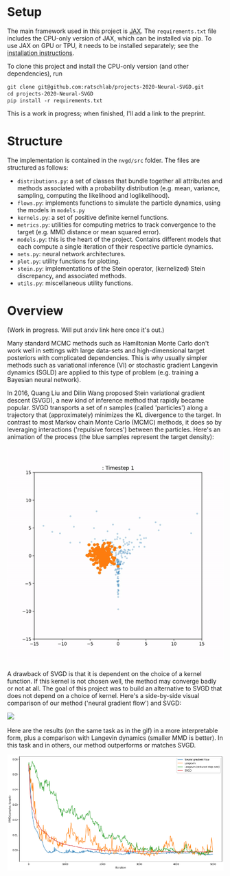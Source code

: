 # Setup

The main framework used in this project is [JAX](https://github.com/google/jax). The `requirements.txt` file includes the CPU-only version of JAX, which can be installed via pip. To use JAX on GPU or TPU, it needs to be installed separately; see the [installation instructions](https://github.com/google/jax#installation).

To clone this project and install the CPU-only version (and other dependencies), run

```
git clone git@github.com:ratschlab/projects-2020-Neural-SVGD.git
cd projects-2020-Neural-SVGD
pip install -r requirements.txt
```

This is a work in progress; when finished, I'll add a link to the preprint.

# Structure

The implementation is contained in the `nvgd/src` folder. The files are structured as follows:

* `distributions.py`: a set of classes that bundle together all attributes and methods associated with a probability distribution (e.g. mean, variance, sampling, computing the likelihood and loglikelihood).
* `flows.py`: implements functions to simulate the particle dynamics, using the models in `models.py`
* `kernels.py`: a set of positive definite kernel functions.
* `metrics.py`: utilities for computing metrics to track convergence to the target (e.g. MMD distance or mean squared error).
* `models.py`: this is the heart of the project. Contains different models that each compute a single iteration of their respective particle dynamics.
* `nets.py`: neural network architectures.
* `plot.py`: utility functions for plotting.
* `stein.py`: implementations of the Stein operator, (kernelized) Stein discrepancy, and associated methods.
* `utils.py`: miscellaneous utility functions.


# Overview

(Work in progress. Will put arxiv link here once it's out.)

Many standard MCMC methods such as Hamiltonian Monte Carlo don't work well in settings with large data-sets and high-dimensional target posteriors with complicated dependencies. This is why usually simpler methods such as variational inference (VI) or stochastic gradient Langevin dynamics (SGLD) are applied to this type of problem (e.g. training a Bayesian neural network).

In 2016, Quang Liu and Dilin Wang proposed Stein variational gradient descent (SVGD), a new kind of inference method that rapidly became popular. SVGD transports a set of $n$ samples (called 'particles') along a trajectory that (approximately) minimizes the KL divergence to the target. In contrast to most Markov chain Monte Carlo (MCMC) methods, it does so by leveraging interactions ('repulsive forces') between the particles. Here's an animation of the process (the blue samples represent the target density):

![](./illustrations/svgd.gif)

A drawback of SVGD is that it is dependent on the choice of a kernel function. If this kernel is not chosen well, the method may converge badly or not at all. The goal of this project was to build an alternative to SVGD that does not depend on a choice of kernel. Here's a side-by-side visual comparison of our method ('neural gradient flow') and SVGD:

<img src="./illustrations/ngf-vs-svgd.gif"/>

Here are the results (on the same task as in the gif) in a more interpretable form, plus a comparison with Langevin dynamics (smaller MMD is better). In this task and in others, our method outperforms or matches SVGD.

![img](./illustrations/funnel_mmd.png)



